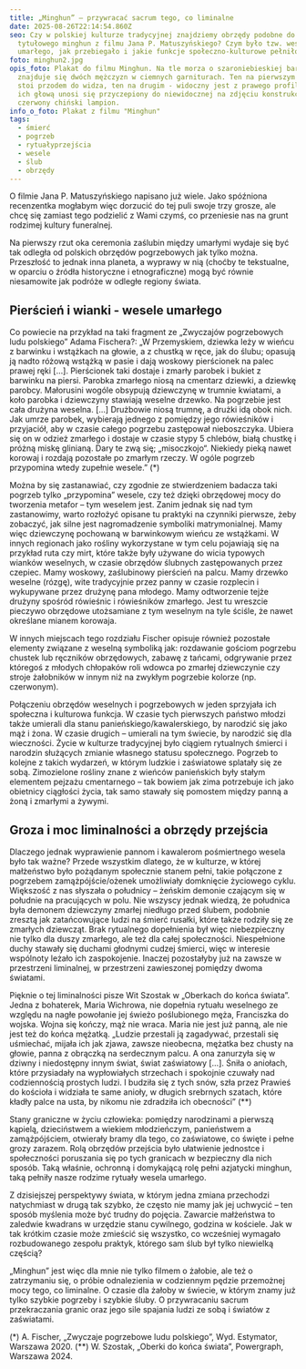 ```yaml
---
title: „Minghun” – przywracać sacrum tego, co liminalne
date: 2025-08-26T22:14:54.860Z
seo: Czy w polskiej kulturze tradycyjnej znajdziemy obrzędy podobne do
  tytułowego minghun z filmu Jana P. Matuszyńskiego? Czym było tzw. wesele
  umarłego, jak przebiegało i jakie funkcje społeczno-kulturowe pełniło?
foto: minghun2.jpg
opis_foto: Plakat do filmu Minghun. Na tle morza o szaroniebieskiej barwie
  znajduje się dwóch mężczyzn w ciemnych garniturach. Ten na pierwszym planie
  stoi przodem do widza, ten na drugim - widoczny jest z prawego profilu. Nad
  ich głową unosi się przyczepiony do niewidocznej na zdjęciu konstrukcji
  czerwony chiński lampion.
info_o_foto: Plakat z filmu "Minghun"
tags:
  - śmierć
  - pogrzeb
  - rytuałyprzejścia
  - wesele
  - ślub
  - obrzędy
---
```

O filmie Jana P. Matuszyńskiego napisano już wiele. Jako spóźniona recenzentka mogłabym więc dorzucić do tej puli swoje trzy grosze, ale chcę się zamiast tego podzielić z Wami czymś, co przeniesie nas na grunt rodzimej kultury funeralnej.

Na pierwszy rzut oka ceremonia zaślubin między umarłymi wydaje się być tak odległa od polskich obrzędów pogrzebowych jak tylko można. Przeszłość to jednak inna planeta, a wyprawy w nią (choćby te tekstualne, w oparciu o źródła historyczne i etnograficzne) mogą być równie niesamowite jak podróże w odległe regiony świata.

## **Pierścień i wianki - wesele umarłego**

Co powiecie na przykład na taki fragment ze „Zwyczajów pogrzebowych ludu polskiego” Adama Fischera?:
„W Przemyskiem, dziewka leży w wieńcu z barwinku i wstążkach na głowie, a z chustką w ręce, jak do ślubu; opasują ją nadto różową wstążką w pasie i dają woskowy pierścionek na palec prawej ręki \[…]. Pierścionek taki dostaje i zmarły parobek i bukiet z barwinku na piersi. Parobka zmarłego niosą na cmentarz dziewki, a dziewkę parobcy. Małorusini wogóle obsypują dziewczynę w trumnie kwiatami, a koło parobka i dziewczyny stawiają weselne drzewko. Na pogrzebie jest cała drużyna weselna. \[…] Drużbowie niosą trumnę, a drużki idą obok nich. Jak umrze parobek, wybierają jednego z pomiędzy jego rówieśników i przyjaciół, aby w czasie całego pogrzebu zastępował nieboszczyka. Ubiera się on w odzież zmarłego i dostaje w czasie stypy 5 chlebów, białą chustkę i próżną miskę glinianą. Dary te zwą się; „misoczkojo“. Niekiedy pieką nawet korowaj i rozdają pozostałe po zmarłym rzeczy. W ogóle pogrzeb przypomina wtedy zupełnie wesele.”  (*)

Można by się zastanawiać, czy zgodnie ze stwierdzeniem badacza taki pogrzeb tylko „przypomina” wesele, czy też dzięki obrzędowej mocy do tworzenia metafor – tym weselem jest. Zanim jednak się nad tym zastanowimy, warto rozłożyć opisane tu praktyki na czynniki pierwsze, żeby zobaczyć, jak silne jest nagromadzenie symboliki matrymonialnej. Mamy więc dziewczynę pochowaną w barwinkowym wieńcu ze wstążkami. W innych regionach jako rośliny wykorzystane w tym celu pojawiają się na przykład ruta czy mirt, które także były używane do wicia typowych wianków weselnych, w czasie obrzędów ślubnych zastępowanych przez czepiec. Mamy woskowy, zaślubinowy pierścień na palcu. Mamy drzewko weselne (rózgę), wite tradycyjnie przez panny w czasie rozplecin i wykupywane przez drużynę pana młodego. Mamy odtworzenie tejże drużyny spośród rówieśnic i rówieśników zmarłego. Jest tu wreszcie pieczywo obrzędowe utożsamiane z tym weselnym na tyle ściśle, że nawet określane mianem korowaja.

W innych miejscach tego rozdziału Fischer opisuje również pozostałe elementy związane z weselną symboliką jak: rozdawanie gościom pogrzebu chustek lub ręczników obrzędowych, zabawę z tańcami, odgrywanie przez któregoś z młodych chłopaków roli wdowca po zmarłej dziewczynie czy stroje żałobników w innym niż na zwykłym pogrzebie kolorze (np. czerwonym).

Połączeniu obrzędów weselnych i pogrzebowych w jeden sprzyjała ich społeczna i kulturowa funkcja. W czasie tych pierwszych państwo młodzi także umierali dla stanu panieńskiego/kawalerskiego, by narodzić się jako mąż i żona. W czasie drugich – umierali na tym świecie, by narodzić się dla wieczności. Życie w kulturze tradycyjnej było ciągiem rytualnych śmierci i narodzin służących zmianie własnego statusu społecznego. Pogrzeb to kolejne z takich wydarzeń, w którym ludzkie i zaświatowe splatały się ze sobą. Zimozielone rośliny znane z wieńców panieńskich były stałym elementem pejzażu cmentarnego – tak bowiem jak zima potrzebuje ich jako obietnicy ciągłości życia, tak samo stawały się pomostem między panną a żoną i zmarłymi a żywymi.

## **Groza i moc liminalności a obrzędy przejścia**

Dlaczego jednak wyprawienie pannom i kawalerom pośmiertnego wesela było tak ważne? Przede wszystkim dlatego, że w kulturze, w której małżeństwo było pożądanym społecznie stanem pełni, takie połączone z pogrzebem zamążpójście/ożenek umożliwiały domknięcie życiowego cyklu. Większość z nas słyszała o południcy – żeńskim demonie czającym się w południe na pracujących w polu. Nie wszyscy jednak wiedzą, że południca była demonem dziewczyny zmarłej niedługo przed ślubem, podobnie zresztą jak zatańcowujące ludzi na śmierć rusałki, które także rodziły się ze zmarłych dziewcząt. Brak rytualnego dopełnienia był więc niebezpieczny nie tylko dla duszy zmarłego, ale też dla całej społeczności. Niespełnione duchy stawały się duchami głodnymi cudzej śmierci, więc w interesie wspólnoty leżało ich zaspokojenie. Inaczej pozostałyby już na zawsze w przestrzeni liminalnej, w przestrzeni zawieszonej pomiędzy dwoma światami.

Pięknie o tej liminalności pisze Wit Szostak w „Oberkach do końca świata”. Jedna z bohaterek, Maria Wichrowa, nie dopełnia rytuału weselnego ze względu na nagłe powołanie jej świeżo poślubionego męża, Franciszka do wojska. Wojna się kończy, mąż nie wraca. Maria nie jest już panną, ale nie jest też do końca mężatką. „Ludzie przestali ją zagadywać, przestali się uśmiechać, mijała ich jak zjawa, zawsze nieobecna, mężatka bez chusty na głowie, panna z obrączką na serdecznym palcu. A ona zanurzyła się w dziwny i niedostępny innym świat, świat zaświatowy \[…]. Śniła o aniołach, które przysiadały na wypłowiałych strzechach i spokojnie czuwały nad codziennością prostych ludzi. I budziła się z tych snów, szła przez Prawieś do kościoła i widziała te same anioły, w długich srebrnych szatach, które kładły palce na usta, by nikomu nie zdradziła ich obecności” (\*\*)

Stany graniczne w życiu człowieka: pomiędzy narodzinami a pierwszą kąpielą, dzieciństwem a wiekiem młodzieńczym, panieństwem a zamążpójściem, otwierały bramy dla tego, co zaświatowe, co święte i pełne grozy zarazem. Rolą obrzędów przejścia było ułatwienie jednostce i społeczności poruszania się po tych granicach w bezpieczny dla nich sposób. Taką właśnie, ochronną i domykającą rolę pełni azjatycki minghun, taką pełniły nasze rodzime rytuały wesela umarłego.

Z dzisiejszej perspektywy świata, w którym jedna zmiana przechodzi natychmiast w drugą tak szybko, że często nie mamy jak jej uchwycić – ten sposób myślenia może być trudny do pojęcia. Zawarcie małżeństwa to zaledwie kwadrans w urzędzie stanu cywilnego, godzina w kościele. Jak w tak krótkim czasie może zmieścić się wszystko, co wcześniej wymagało rozbudowanego zespołu praktyk, którego sam ślub był tylko niewielką częścią?

„Minghun” jest więc dla mnie nie tylko filmem o żałobie, ale też o zatrzymaniu się, o próbie odnalezienia w codziennym pędzie przemożnej mocy tego, co liminalne. O czasie dla żałoby w świecie, w którym znamy już tylko szybkie pogrzeby i szybkie śluby. O przywracaniu sacrum przekraczania granic oraz jego sile spajania ludzi ze sobą i światów z zaświatami.

(\*) A. Fischer, „Zwyczaje pogrzebowe ludu polskiego”, Wyd. Estymator, Warszawa 2020.
(\**) W. Szostak, „Oberki do końca świata”, Powergraph, Warszawa 2024.